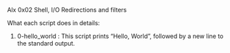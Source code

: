 Alx 0x02 Shell, I/O Redirections and filters

What each script does in details:

1. 0-hello_world : This script prints “Hello, World”, followed by a new line to the standard output. 


